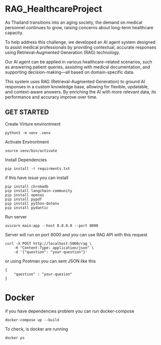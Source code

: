# RAG_HealthcareProject

As Thailand transitions into an aging society, the demand on medical personnel continues to grow, raising concerns about long-term healthcare capacity. 

To help address this challenge, we developed an AI agent system designed to assist medical professionals by providing contextual, accurate responses using Retrieval-Augmented Generation (RAG) technology.
  
Our AI agent can be applied in various healthcare-related scenarios, such as answering patient queries, assisting with medical documentation, and supporting decision-making—all based on domain-specific data.  

This system uses RAG (Retrieval-Augmented Generation) to ground AI responses in a custom knowledge base, allowing for flexible, updatable, and context-aware answers. By enriching the AI with more relevant data, its performance and accuracy improve over time. 

<h2> GET STARTED </h2>

Create Virture environtment

```
python3 -m venv .venv
```

Activate Environtment

```
source venv/bin/activate
```

Install Dependencies

```
pip install -r requirments.txt
```

if this have issue you can install 

```
pip install chromadb
pip install langchain-community
pip install openai
pip install pypdf
pip install python-dotenv
pip install pydantic
```

Run server

```
uvicorn main:app --host 0.0.0.0 --port 8000
```

Server will run on port 8000 and you can use RAG API with this request

```
curl -X POST http://localhost:5000/rag \
    -H "Content-Type: application/json" \
    -d '{"question": "your-question"}'
```

or using Postman you can sent JSON like this

```
{
    "question" : "your-quesion"
}
```

# Docker

if you have dependencies problem you can run docker-compose 

```
docker-compose up --build
```

To check, is docker are running
```
docker ps
```
